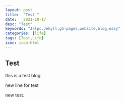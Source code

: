 ```yaml
---
layout: post
title:  "Test "
date:   2021-10-17
desc: "Test"
keywords: "Jalpc,Jekyll,gh-pages,website,blog,easy"
categories: [life]
tags: [Test,Life]
icon: icon-html
---
```


## Test

this is a test blog

new line for test

new test. 
